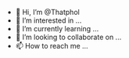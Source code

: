 - 👋 Hi, I’m @Thatphol
- 👀 I’m interested in ...
- 🌱 I’m currently learning ...
- 💞️ I’m looking to collaborate on ...
- 📫 How to reach me ...

<!---
Thatphol/Thatphol is a ✨ special ✨ repository because its `README.md` (this file) appears on your GitHub profile.
You can click the Preview link to take a look at your changes.
--->
